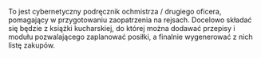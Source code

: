 To jest cybernetyczny podręcznik ochmistrza / drugiego oficera, pomagający w przygotowaniu zaopatrzenia na rejsach.
Docelowo składać się będzie z książki kucharskiej, do której można dodawać przepisy i modułu pozwalającego zaplanować posiłki, a finalnie wygenerować z nich listę zakupów.